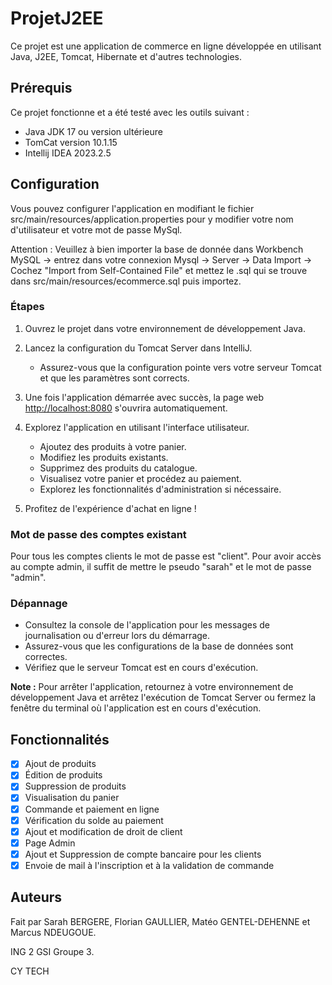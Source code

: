 ﻿# ProjetJ2EE

Ce projet est une application de commerce en ligne développée en utilisant Java, J2EE, Tomcat, Hibernate et d'autres technologies.

## Prérequis

Ce projet fonctionne et a été testé avec les outils suivant : 

- Java JDK 17 ou version ultérieure
- TomCat version 10.1.15
- Intellij IDEA 2023.2.5

## Configuration
Vous pouvez configurer l'application en modifiant le fichier src/main/resources/application.properties pour y modifier votre nom d'utilisateur et votre mot de passe MySql.

Attention : Veuillez à bien importer la base de donnée dans Workbench MySQL -> entrez dans votre connexion Mysql -> Server -> Data Import -> Cochez "Import from Self-Contained File" et mettez le .sql qui se trouve dans src/main/resources/ecommerce.sql puis importez.

### Étapes

1. Ouvrez le projet dans votre environnement de développement Java.

2. Lancez la configuration du Tomcat Server dans IntelliJ.
   - Assurez-vous que la configuration pointe vers votre serveur Tomcat et que les paramètres sont corrects.

3. Une fois l'application démarrée avec succès, la page web [http://localhost:8080](http://localhost:8080) s'ouvrira automatiquement.

4. Explorez l'application en utilisant l'interface utilisateur.
   - Ajoutez des produits à votre panier.
   - Modifiez les produits existants.
   - Supprimez des produits du catalogue.
   - Visualisez votre panier et procédez au paiement.
   - Explorez les fonctionnalités d'administration si nécessaire.

5. Profitez de l'expérience d'achat en ligne !

### Mot de passe des comptes existant

Pour tous les comptes clients le mot de passe est "client". 
Pour avoir accès au compte admin, il suffit de mettre le pseudo "sarah" et le mot de passe "admin". 


### Dépannage

- Consultez la console de l'application pour les messages de journalisation ou d'erreur lors du démarrage.
- Assurez-vous que les configurations de la base de données sont correctes.
- Vérifiez que le serveur Tomcat est en cours d'exécution.

**Note :** Pour arrêter l'application, retournez à votre environnement de développement Java et arrêtez l'exécution de Tomcat Server ou fermez la fenêtre du terminal où l'application est en cours d'exécution.

## Fonctionnalités

- [X] Ajout de produits
- [X] Édition de produits
- [X] Suppression de produits
- [X] Visualisation du panier
- [X] Commande et paiement en ligne
- [X] Vérification du solde au paiement
- [X] Ajout et modification de droit de client
- [X] Page Admin
- [X] Ajout et Suppression de compte bancaire pour les clients
- [X] Envoie de mail à l'inscription et à la validation de commande 

## Auteurs 

Fait par Sarah BERGERE, Florian GAULLIER, Matéo GENTEL-DEHENNE et Marcus NDEUGOUE.

ING 2 GSI Groupe 3.

CY TECH
